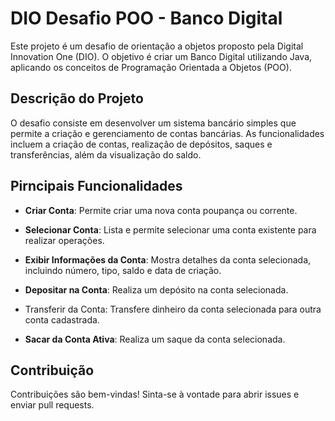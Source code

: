 # DIO Desafio POO - Banco Digital

Este projeto é um desafio de orientação a objetos proposto pela Digital Innovation One (DIO). O objetivo é criar um Banco Digital utilizando Java, aplicando os conceitos de Programação Orientada a Objetos (POO).

## Descrição do Projeto

O desafio consiste em desenvolver um sistema bancário simples que permite a criação e gerenciamento de contas bancárias. As funcionalidades incluem a criação de contas, realização de depósitos, saques e transferências, além da visualização do saldo.

## Pirncipais Funcionalidades

- **Criar Conta**: Permite criar uma nova conta poupança ou corrente.

- **Selecionar Conta**: Lista e permite selecionar uma conta existente para realizar operações.

- **Exibir Informações da Conta**: Mostra detalhes da conta selecionada, incluindo número, tipo, saldo e data de criação.

- **Depositar na Conta**: Realiza um depósito na conta selecionada.
- Transferir da Conta: Transfere dinheiro da conta selecionada para outra conta cadastrada.

- **Sacar da Conta Ativa**: Realiza um saque da conta selecionada.

## Contribuição

Contribuições são bem-vindas! Sinta-se à vontade para abrir issues e enviar pull requests.
